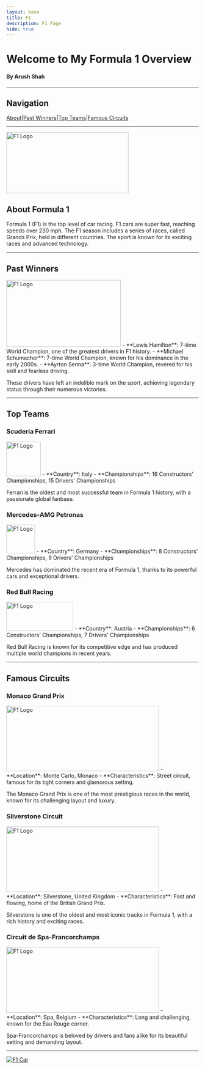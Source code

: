 ```yaml
---
layout: base
title: F1
description: F1 Page
hide: true
---
```


# Welcome to My Formula 1 Overview
#### By Arush Shah

___

## Navigation

[About](#About)|[Past Winners](#PastWinners)|[Top Teams](#TopTeams)|[Famous Circuits](#FamousCircuits)

---

<!-- navigation bar ^ -->

<img src="https://1000logos.net/wp-content/uploads/2021/06/F1-logo.png" alt="F1 Logo" width="320" height="160"/>

## <a name="About"></a>
<!-- so nav bar can link to it -->

## About Formula 1


Formula 1 (F1) is the top level of car racing. F1 cars are super fast, reaching speeds over 230 mph. The F1 season includes a series of races, called Grands Prix, held in different countries. The sport is known for its exciting races and advanced technology.

---

## <a name="PastWinners"></a>
## Past Winners


<img src="https://cdn.shopify.com/s/files/1/0035/9877/8435/files/Michael_Schumacher_-_First_podium_with_Ferrari_1996_2048x2048.jpg?v=1614589922" alt="F1 Logo" width="300" height="175"/>
- **Lewis Hamilton**: 7-time World Champion, one of the greatest drivers in F1 history.
- **Michael Schumacher**: 7-time World Champion, known for his dominance in the early 2000s.
- **Ayrton Senna**: 3-time World Champion, revered for his skill and fearless driving.

These drivers have left an indelible mark on the sport, achieving legendary status through their numerous victories.

---

## <a name="TopTeams"></a>
## Top Teams

### Scuderia Ferrari

<img src="https://seeklogo.com/images/F/ferrari-logo-7935CF173C-seeklogo.com.png" alt="F1 Logo" width="90" height="90"/>
- **Country**: Italy
- **Championships**: 16 Constructors' Championships, 15 Drivers' Championships

Ferrari is the oldest and most successful team in Formula 1 history, with a passionate global fanbase.

### Mercedes-AMG Petronas

<img src="https://logodownload.org/wp-content/uploads/2014/04/mercedes-benz-logo-1-1.png" alt="F1 Logo" width="75" height="75"/>
- **Country**: Germany
- **Championships**: 8 Constructors' Championships, 9 Drivers' Championships

Mercedes has dominated the recent era of Formula 1, thanks to its powerful cars and exceptional drivers.

### Red Bull Racing

<img src="https://pngimg.com/d/red_bull_PNG12.png" alt="F1 Logo" width="175" height="75"/>
- **Country**: Austria
- **Championships**: 6 Constructors' Championships, 7 Drivers' Championships

Red Bull Racing is known for its competitive edge and has produced multiple world champions in recent years.

---

## <a name="FamousCircuits"></a>
## Famous Circuits

### Monaco Grand Prix

<img src="https://monaco-addict.com/wp-content/uploads/2023/04/MONACO-F1-CIRCUIT.jpg" alt="F1 Logo" width="400" height="171.428"/>
- **Location**: Monte Carlo, Monaco
- **Characteristics**: Street circuit, famous for its tight corners and glamorous setting.

The Monaco Grand Prix is one of the most prestigious races in the world, known for its challenging layout and luxury.

### Silverstone Circuit

<img src="https://motorsporttickets.com/blog/wp-content/uploads/2021/07/1018171584-LAT-20200809-GP2005_141002A09I9642.jpg" alt="F1 Logo" width="400" height="171.428"/>
- **Location**: Silverstone, United Kingdom
- **Characteristics**: Fast and flowing, home of the British Grand Prix.

Silverstone is one of the oldest and most iconic tracks in Formula 1, with a rich history and exciting races.

### Circuit de Spa-Francorchamps

<img src="https://static.wixstatic.com/media/3d8837_f5f3380545e0422eaf017220b2ae49f9~mv2.jpg/v1/fill/w_640,h_426,al_c,q_80,usm_0.66_1.00_0.01,enc_auto/3d8837_f5f3380545e0422eaf017220b2ae49f9~mv2.jpg" alt="F1 Logo" width="400" height="171.428"/>
- **Location**: Spa, Belgium
- **Characteristics**: Long and challenging, known for the Eau Rouge corner.

Spa-Francorchamps is beloved by drivers and fans alike for its beautiful setting and demanding layout.

---

[![F1 Car](https://pngimg.com/d/formula_1_PNG39.png)](secret.html)